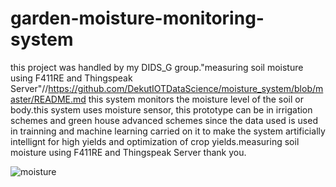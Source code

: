 # garden-moisture-monitoring-system
this project was handled by my DIDS_G group."measuring soil moisture using F411RE and Thingspeak Server"//https://github.com/DekutIOTDataScience/moisture_system/blob/master/README.md
this system monitors the moisture level of the soil or body.this system uses moisture sensor, this prototype can be in irrigation schemes and green house advanced schemes since the data used is used in trainning and machine learning carried on it to make the system artificially intellignt for high yields and optimization of crop yields.measuring soil moisture using F411RE and Thingspeak Server
thank you.

![moisture](https://user-images.githubusercontent.com/30165974/35180293-5ddcefe4-fdbe-11e7-86f0-a6912acf6b08.PNG)
